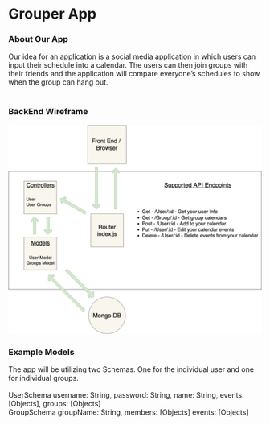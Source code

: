 <h1>Grouper App</h1>

<h3>About Our App</h3>
Our idea for an application is a social media application in which users can input their schedule into a calendar.  The users can then join groups with their friends and the application will compare everyone’s schedules to show when the group can hang out.
<br><br>

<h3>BackEnd Wireframe</h3>
<img src="/Resources/backend-diagram.jpg">

<h3>Example Models</h3>
The app will be utilizing two Schemas.  One for the individual user and one for individual groups.
<br><br>
UserSchema
	username: String,
	password: String,
	name: String, 
	events: [Objects],
	groups: [Objects]
<br>
GroupSchema
	groupName: String,
	members: [Objects]
	events: [Objects]
<br><br>